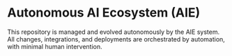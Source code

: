 # Autonomous AI Ecosystem (AIE)

This repository is managed and evolved autonomously by the AIE system. All changes, integrations, and deployments are orchestrated by automation, with minimal human intervention.
